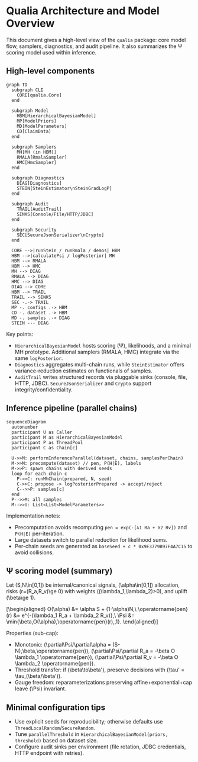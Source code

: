 <!--
SPDX-License-Identifier: LicenseRef-Internal-Use-Only
SPDX-FileCopyrightText: 2025 Jumping Quail Solutions
Classification: Confidential — Internal Use Only
-->

# Qualia Architecture and Model Overview

This document gives a high-level view of the `qualia` package: core model flow, samplers, diagnostics, and audit pipeline. It also summarizes the Ψ scoring model used within inference.

## High-level components

```mermaid
graph TD
  subgraph CLI
    CORE[qualia.Core]
  end

  subgraph Model
    HBM[HierarchicalBayesianModel]
    MP[ModelPriors]
    MD[ModelParameters]
    CD[ClaimData]
  end

  subgraph Samplers
    MH[MH (in HBM)]
    RMALA[RmalaSampler]
    HMC[HmcSampler]
  end

  subgraph Diagnostics
    DIAG[Diagnostics]
    STEIN[SteinEstimator\nSteinGradLogP]
  end

  subgraph Audit
    TRAIL[AuditTrail]
    SINKS[Console/File/HTTP/JDBC]
  end

  subgraph Security
    SEC[SecureJsonSerializer\nCrypto]
  end

  CORE -->|runStein / runRmala / demos| HBM
  HBM -->|calculatePsi / logPosterior| MH
  HBM --> RMALA
  HBM --> HMC
  MH --> DIAG
  RMALA --> DIAG
  HMC --> DIAG
  DIAG --> CORE
  HBM --> TRAIL
  TRAIL --> SINKS
  SEC -.-> TRAIL
  MP -. configs .-> HBM
  CD -. dataset .-> HBM
  MD -. samples .-> DIAG
  STEIN --- DIAG
```

Key points:
- `HierarchicalBayesianModel` hosts scoring (Ψ), likelihoods, and a minimal MH prototype. Additional samplers (RMALA, HMC) integrate via the same `logPosterior`.
- `Diagnostics` aggregates multi-chain runs, while `SteinEstimator` offers variance-reduction estimates on functionals of samples.
- `AuditTrail` writes structured records via pluggable sinks (console, file, HTTP, JDBC). `SecureJsonSerializer` and `Crypto` support integrity/confidentiality.

## Inference pipeline (parallel chains)

```mermaid
sequenceDiagram
  autonumber
  participant U as Caller
  participant M as HierarchicalBayesianModel
  participant P as ThreadPool
  participant C as Chain[c]

  U->>M: performInferenceParallel(dataset, chains, samplesPerChain)
  M->>M: precompute(dataset) // pen, P(H|E), labels
  M->>P: spawn chains with derived seeds
  loop for each chain c
    P->>C: runMhChain(prepared, N, seed)
    C->>C: propose -> logPosteriorPrepared -> accept/reject
    C-->>P: samples[c]
  end
  P-->>M: all samples
  M-->>U: List<List<ModelParameters>>
```

Implementation notes:
- Precomputation avoids recomputing `pen = exp(-[λ1 Ra + λ2 Rv])` and `P(H|E)` per-iteration.
- Large datasets switch to parallel reduction for likelihood sums.
- Per-chain seeds are generated as `baseSeed + c * 0x9E3779B97F4A7C15` to avoid collisions.

## Ψ scoring model (summary)

Let \(S,N\in[0,1]\) be internal/canonical signals, \(\alpha\in[0,1]\) allocation, risks \(r=(R_a,R_v)\ge 0\) with weights \((\lambda_1,\lambda_2)>0\), and uplift \(\beta\ge 1\).

\[\begin{aligned}
O(\alpha) &= \alpha S + (1-\alpha)N,\\
\operatorname{pen}(r) &= e^{-(\lambda_1 R_a + \lambda_2 R_v)},\\
\Psi &= \min\{\beta\,O(\alpha)\,\operatorname{pen}(r),\,1\}.
\end{aligned}\]

Properties (sub-cap):
- Monotonic: \(\partial\Psi/\partial\alpha = (S-N)\,\beta\,\operatorname{pen}\), \(\partial\Psi/\partial R_a = -\beta O \lambda_1 \operatorname{pen}\), \(\partial\Psi/\partial R_v = -\beta O \lambda_2 \operatorname{pen}\).
- Threshold transfer: if \(\beta\to\beta'\), preserve decisions with \(\tau' = \tau\,(\beta/\beta')\).
- Gauge freedom: reparameterizations preserving affine+exponential+cap leave \(\Psi\) invariant.

## Minimal configuration tips

- Use explicit seeds for reproducibility; otherwise defaults use `ThreadLocalRandom`/`SecureRandom`.
- Tune `parallelThreshold` in `HierarchicalBayesianModel(priors, threshold)` based on dataset size.
- Configure audit sinks per environment (file rotation, JDBC credentials, HTTP endpoint with retries).



